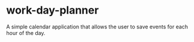 # work-day-planner
A simple calendar application that allows the user to save events for each hour of the day.
